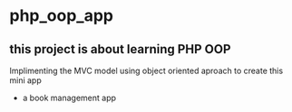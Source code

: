 # php_oop_app
## this project is about learning PHP OOP
Implimenting the MVC model using object oriented aproach to create this mini app
- a book management app
